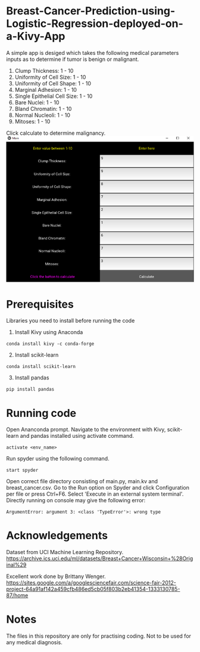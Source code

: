 # Breast-Cancer-Prediction-using-Logistic-Regression-deployed-on-a-Kivy-App
A simple app is desiged which takes the following medical parameters inputs as to determine if tumor is benign or malignant. 

1. Clump Thickness: 1 - 10
2. Uniformity of Cell Size: 1 - 10
3. Uniformity of Cell Shape: 1 - 10
4. Marginal Adhesion: 1 - 10
5. Single Epithelial Cell Size: 1 - 10
6. Bare Nuclei: 1 - 10
7. Bland Chromatin: 1 - 10
8. Normal Nucleoli: 1 - 10
9. Mitoses: 1 - 10 

Click calculate to determine malignancy.
![](Malignant_Values.png)

# Prerequisites
Libraries you need to install before running the code

1. Install Kivy using Anaconda
```
conda install kivy -c conda-forge
```
2. Install scikit-learn 
```
conda install scikit-learn
```
3. Install pandas
```
pip install pandas
```
# Running code
Open Ananconda prompt. Navigate to the environment with Kivy, scikit-learn and pandas installed using activate command.
```
activate <env_name>
```
Run spyder using the following command.
```
start spyder
```
Open correct file directory consisting of main.py, main.kv and breast_cancer.csv.
Go to the Run option on Spyder and click Configuration per file or press Ctrl+F6. Select 'Execute in an external system terminal'. Directly running on console may give the following error:
```
ArgumentError: argument 3: <class 'TypeError'>: wrong type
```
# Acknowledgements
Dataset from UCI Machine Learning Repository.
https://archive.ics.uci.edu/ml/datasets/Breast+Cancer+Wisconsin+%28Original%29

Excellent work done by Brittany Wenger.
https://sites.google.com/a/googlesciencefair.com/science-fair-2012-project-64a91af142a459cfb486ed5cb05f803b2eb41354-1333130785-87/home

# Notes
The files in this repository are only for practising coding. Not to be used for any medical diagnosis.
